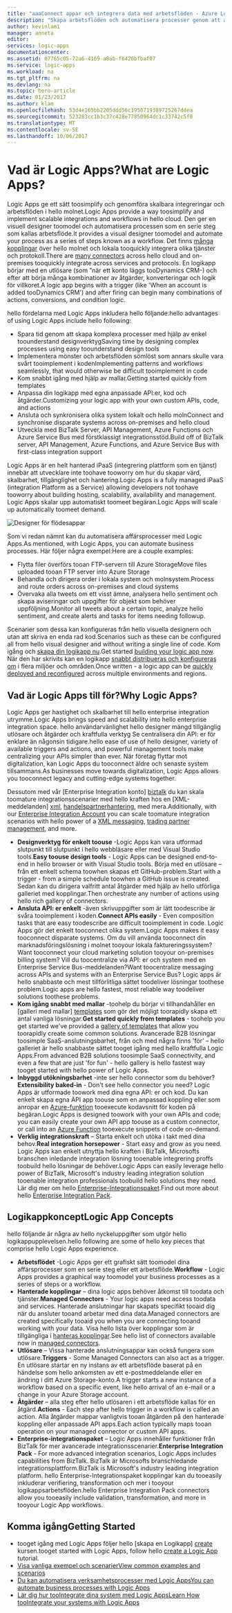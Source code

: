 ```yaml
---
title: "aaaConnect appar och integrera data med arbetsflöden - Azure Logic Apps | Microsoft Docs"
description: "Skapa arbetsflöden och automatisera processer genom att ansluta appar och integrera data med Azure Logic Apps."
author: kevinlam1
manager: anneta
editor: 
services: logic-apps
documentationcenter: 
ms.assetid: 07765c05-72a6-4169-a8ab-f6420bfbaf07
ms.service: logic-apps
ms.workload: na
ms.tgt_pltfrm: na
ms.devlang: na
ms.topic: hero-article
ms.date: 01/23/2017
ms.author: klam
ms.openlocfilehash: 53d4e165bb2205ddd56c1950719389725267ddea
ms.sourcegitcommit: 523283cc1b3c37c428e77850964dc1c33742c5f0
ms.translationtype: MT
ms.contentlocale: sv-SE
ms.lasthandoff: 10/06/2017
---
```

# <a name="what-are-logic-apps"></a><span data-ttu-id="485fe-103">Vad är Logic Apps?</span><span class="sxs-lookup"><span data-stu-id="485fe-103">What are Logic Apps?</span></span>
<span data-ttu-id="485fe-104">Logic Apps ge ett sätt toosimplify och genomföra skalbara integreringar och arbetsflöden i hello molnet.</span><span class="sxs-lookup"><span data-stu-id="485fe-104">Logic Apps provide a way toosimplify and implement scalable integrations and workflows in hello cloud.</span></span> <span data-ttu-id="485fe-105">Den ger en visuell designer toomodel och automatisera processen som en serie steg som kallas arbetsflöde.</span><span class="sxs-lookup"><span data-stu-id="485fe-105">It provides a visual designer toomodel and automate your process as a series of steps known as a workflow.</span></span>  <span data-ttu-id="485fe-106">Det finns [många kopplingar](../connectors/apis-list.md) över hello molnet och lokala tooquickly integrera olika tjänster och protokoll.</span><span class="sxs-lookup"><span data-stu-id="485fe-106">There are [many connectors](../connectors/apis-list.md) across hello cloud and on-premises tooquickly integrate across services and protocols.</span></span>  <span data-ttu-id="485fe-107">En logikapp börjar med en utlösare (som ”när ett konto läggs tooDynamics CRM-) och efter att börja många kombinationer av åtgärder, konverteringar och logik för villkoret.</span><span class="sxs-lookup"><span data-stu-id="485fe-107">A logic app begins with a trigger (like 'When an account is added tooDynamics CRM') and after firing can begin many combinations of actions, conversions, and condition logic.</span></span>

<span data-ttu-id="485fe-108">hello fördelarna med Logic Apps inkludera hello följande:</span><span class="sxs-lookup"><span data-stu-id="485fe-108">hello advantages of using Logic Apps include hello following:</span></span>  

* <span data-ttu-id="485fe-109">Spara tid genom att skapa komplexa processer med hjälp av enkel toounderstand designverktyg</span><span class="sxs-lookup"><span data-stu-id="485fe-109">Saving time by designing complex processes using easy toounderstand design tools</span></span>
* <span data-ttu-id="485fe-110">Implementera mönster och arbetsflöden sömlöst som annars skulle vara svårt tooimplement i koden</span><span class="sxs-lookup"><span data-stu-id="485fe-110">Implementing patterns and workflows seamlessly, that would otherwise be difficult tooimplement in code</span></span>
* <span data-ttu-id="485fe-111">Kom snabbt igång med hjälp av mallar.</span><span class="sxs-lookup"><span data-stu-id="485fe-111">Getting started quickly from templates</span></span>
* <span data-ttu-id="485fe-112">Anpassa din logikapp med egna anpassade API:er, kod och åtgärder.</span><span class="sxs-lookup"><span data-stu-id="485fe-112">Customizing your logic app with your own custom APIs, code, and actions</span></span>
* <span data-ttu-id="485fe-113">Ansluta och synkronisera olika system lokalt och hello moln</span><span class="sxs-lookup"><span data-stu-id="485fe-113">Connect and synchronise disparate systems across on-premises and hello cloud</span></span>
* <span data-ttu-id="485fe-114">Utveckla med BizTalk Server, API Management, Azure Functions och Azure Service Bus med förstklassigt integrationsstöd.</span><span class="sxs-lookup"><span data-stu-id="485fe-114">Build off of BizTalk server, API Management, Azure Functions, and Azure Service Bus with first-class integration support</span></span>

<span data-ttu-id="485fe-115">Logic Apps är en helt hanterad iPaaS (integrering plattform som en tjänst) innebär att utvecklare inte toohave tooworry om hur du skapar värd, skalbarhet, tillgänglighet och hantering.</span><span class="sxs-lookup"><span data-stu-id="485fe-115">Logic Apps is a fully managed iPaaS (integration Platform as a Service) allowing developers not toohave tooworry about building hosting, scalability, availability and management.</span></span>  <span data-ttu-id="485fe-116">Logic Apps skalar upp automatiskt toomeet begäran.</span><span class="sxs-lookup"><span data-stu-id="485fe-116">Logic Apps will scale up automatically toomeet demand.</span></span>

![Designer för flödesappar](media/logic-apps-what-are-logic-apps/LogicAppCapture2.png)

<span data-ttu-id="485fe-118">Som vi redan nämnt kan du automatisera affärsprocesser med Logic Apps.</span><span class="sxs-lookup"><span data-stu-id="485fe-118">As mentioned, with Logic Apps, you can automate business processes.</span></span> <span data-ttu-id="485fe-119">Här följer några exempel:</span><span class="sxs-lookup"><span data-stu-id="485fe-119">Here are a couple examples:</span></span>  

* <span data-ttu-id="485fe-120">Flytta filer överförs tooan FTP-servern till Azure Storage</span><span class="sxs-lookup"><span data-stu-id="485fe-120">Move files uploaded tooan FTP server into Azure Storage</span></span>
* <span data-ttu-id="485fe-121">Behandla och dirigera order i lokala system och molnsystem.</span><span class="sxs-lookup"><span data-stu-id="485fe-121">Process and route orders across on-premises and cloud systems</span></span>
* <span data-ttu-id="485fe-122">Övervaka alla tweets om ett visst ämne, analysera hello sentiment och skapa aviseringar och uppgifter för objekt som behöver uppföljning.</span><span class="sxs-lookup"><span data-stu-id="485fe-122">Monitor all tweets about a certain topic, analyze hello sentiment, and create alerts and tasks for items needing followup.</span></span>

<span data-ttu-id="485fe-123">Scenarier som dessa kan konfigureras från hello visuella designern och utan att skriva en enda rad kod.</span><span class="sxs-lookup"><span data-stu-id="485fe-123">Scenarios such as these can be configured all from hello visual designer and without writing a single line of code.</span></span> <span data-ttu-id="485fe-124">Kom igång och [skapa din logikapp nu][create].</span><span class="sxs-lookup"><span data-stu-id="485fe-124">Get started [building your logic app now][create].</span></span>  <span data-ttu-id="485fe-125">När den har skrivits kan en logikapp [snabbt distribueras och konfigureras om](../logic-apps/logic-apps-create-deploy-template.md) i flera miljöer och områden.</span><span class="sxs-lookup"><span data-stu-id="485fe-125">Once written - a logic app can be [quickly deployed and reconfigured](../logic-apps/logic-apps-create-deploy-template.md) across multiple environments and regions.</span></span>

## <a name="why-logic-apps"></a><span data-ttu-id="485fe-126">Vad är Logic Apps till för?</span><span class="sxs-lookup"><span data-stu-id="485fe-126">Why Logic Apps?</span></span>
<span data-ttu-id="485fe-127">Logic Apps ger hastighet och skalbarhet till hello enterprise integration utrymme.</span><span class="sxs-lookup"><span data-stu-id="485fe-127">Logic Apps brings speed and scalability into hello enterprise integration space.</span></span>  <span data-ttu-id="485fe-128">hello användarvänlighet hello designer mängd tillgänglig utlösare och åtgärder och kraftfulla verktyg Se centralisera din API: er för enklare än någonsin tidigare.</span><span class="sxs-lookup"><span data-stu-id="485fe-128">hello ease of use of hello designer, variety of available triggers and actions, and powerful management tools make centralizing your APIs simpler than ever.</span></span>  <span data-ttu-id="485fe-129">När företag flyttar mot digitalization, kan Logic Apps du tooconnect äldre och senaste system tillsammans.</span><span class="sxs-lookup"><span data-stu-id="485fe-129">As businesses move towards digitalization, Logic Apps allows you tooconnect legacy and cutting-edge systems together.</span></span>

<span data-ttu-id="485fe-130">Dessutom med vår [Enterprise Integration konto] [ biztalk] du kan skala toomature integrationsscenarier med hello kraften hos en [XML-meddelanden] [ xml], [handelspartnerhantering][tpm], med mera.</span><span class="sxs-lookup"><span data-stu-id="485fe-130">Additionally, with our [Enterprise Integration Account][biztalk] you can scale toomature integration scenarios with hello power of a [XML messaging][xml], [trading partner management][tpm], and more.</span></span>

* <span data-ttu-id="485fe-131">**Designverktyg för enkelt toouse** -Logic Apps kan vara utformad slutpunkt till slutpunkt i hello webbläsare eller med Visual Studio tools.</span><span class="sxs-lookup"><span data-stu-id="485fe-131">**Easy toouse design tools** - Logic Apps can be designed end-to-end in hello browser or with Visual Studio tools.</span></span> <span data-ttu-id="485fe-132">Börja med en utlösare – från ett enkelt schema toowhen skapas ett GitHub-problem.</span><span class="sxs-lookup"><span data-stu-id="485fe-132">Start with a trigger - from a simple schedule toowhen a GitHub issue is created.</span></span> <span data-ttu-id="485fe-133">Sedan kan du dirigera valfritt antal åtgärder med hjälp av hello utförliga galleriet med kopplingar.</span><span class="sxs-lookup"><span data-stu-id="485fe-133">Then orchestrate any number of actions using hello rich gallery of connectors.</span></span>
* <span data-ttu-id="485fe-134">**Ansluta API: er enkelt** -även skrivuppgifter som är lätt toodescribe är svåra tooimplement i koden.</span><span class="sxs-lookup"><span data-stu-id="485fe-134">**Connect APIs easily** - Even composition tasks that are easy toodescribe are difficult tooimplement in code.</span></span> <span data-ttu-id="485fe-135">Logic Apps gör det enkelt tooconnect olika system.</span><span class="sxs-lookup"><span data-stu-id="485fe-135">Logic Apps makes it easy tooconnect disparate systems.</span></span> <span data-ttu-id="485fe-136">Om du vill använda tooconnect din marknadsföringslösning i molnet tooyour lokala faktureringssystem?</span><span class="sxs-lookup"><span data-stu-id="485fe-136">Want tooconnect your cloud marketing solution tooyour on-premises billing system?</span></span> <span data-ttu-id="485fe-137">Vill du toocentralize via API: er och system med en Enterprise Service Bus-meddelanden?</span><span class="sxs-lookup"><span data-stu-id="485fe-137">Want toocentralize messaging across APIs and systems with an Enterprise Service Bus?</span></span> <span data-ttu-id="485fe-138">Logic apps är hello snabbaste och mest tillförlitliga sättet toodeliver lösningar toothese problem.</span><span class="sxs-lookup"><span data-stu-id="485fe-138">Logic apps are hello fastest, most reliable way toodeliver solutions toothese problems.</span></span>
* <span data-ttu-id="485fe-139">**Kom igång snabbt med mallar** -toohelp du börjar vi tillhandahåller en [galleri med mallar] [ templates] som gör det möjligt toorapidly skapa ett antal vanliga lösningar.</span><span class="sxs-lookup"><span data-stu-id="485fe-139">**Get started quickly from templates** - toohelp you get started we've provided a [gallery of templates][templates] that allow you toorapidly create some common solutions.</span></span> <span data-ttu-id="485fe-140">Avancerade B2B lösningar toosimple SaaS-anslutningsbarhet, från och med några finns 'för' – hello galleriet är hello snabbaste sättet tooget igång med hello kraftfulla Logic Apps.</span><span class="sxs-lookup"><span data-stu-id="485fe-140">From advanced B2B solutions toosimple SaaS connectivity, and even a few that are just 'for fun' - hello gallery is hello fastest way tooget started with hello power of Logic Apps.</span></span>
* <span data-ttu-id="485fe-141">**Inbyggd utökningsbarhet** -inte ser hello connector som du behöver?</span><span class="sxs-lookup"><span data-stu-id="485fe-141">**Extensibility baked-in** - Don't see hello connector you need?</span></span> <span data-ttu-id="485fe-142">Logic Apps är utformade toowork med dina egna API: er och kod. Du kan enkelt skapa egna API app toouse som en anpassad koppling eller som anropar en [Azure-funktion](https://functions.azure.com) tooexecute kodavsnitt för koden på begäran.</span><span class="sxs-lookup"><span data-stu-id="485fe-142">Logic Apps is designed toowork with your own APIs and code; you can easily create your own API app toouse as a custom connector, or call into an [Azure Function](https://functions.azure.com) tooexecute snippets of code on-demand.</span></span> 
* <span data-ttu-id="485fe-143">**Verklig integrationskraft** – Starta enkelt och utöka i takt med dina behov.</span><span class="sxs-lookup"><span data-stu-id="485fe-143">**Real integration horsepower** - Start easy and grow as you need.</span></span> <span data-ttu-id="485fe-144">Logic Apps kan enkelt utnyttja hello kraften i BizTalk, Microsofts branschen inledande integration lösning tooenable integrering proffs toobuild hello lösningar de behöver.</span><span class="sxs-lookup"><span data-stu-id="485fe-144">Logic Apps can easily leverage hello power of BizTalk, Microsoft's industry leading integration solution tooenable integration professionals toobuild hello solutions they need.</span></span> <span data-ttu-id="485fe-145">Lär dig mer om hello [Enterprise-Integrationspaket](../logic-apps/logic-apps-enterprise-integration-overview.md).</span><span class="sxs-lookup"><span data-stu-id="485fe-145">Find out more about hello [Enterprise Integration Pack](../logic-apps/logic-apps-enterprise-integration-overview.md).</span></span>

## <a name="logic-app-concepts"></a><span data-ttu-id="485fe-146">Logikappkoncept</span><span class="sxs-lookup"><span data-stu-id="485fe-146">Logic App Concepts</span></span>
<span data-ttu-id="485fe-147">hello följande är några av hello nyckeluppgifter som utgör hello logikappupplevelsen.</span><span class="sxs-lookup"><span data-stu-id="485fe-147">hello following are some of hello key pieces that comprise hello Logic Apps experience.</span></span> 

* <span data-ttu-id="485fe-148">**Arbetsflödet** -Logic Apps ger ett grafiskt sätt toomodel dina affärsprocesser som en serie steg eller ett arbetsflöde.</span><span class="sxs-lookup"><span data-stu-id="485fe-148">**Workflow** - Logic Apps provides a graphical way toomodel your business processes as a series of steps or a workflow.</span></span>
* <span data-ttu-id="485fe-149">**Hanterade kopplingar** – dina logic apps behöver åtkomst till toodata och tjänster.</span><span class="sxs-lookup"><span data-stu-id="485fe-149">**Managed Connectors** - Your logic apps need access toodata and services.</span></span> <span data-ttu-id="485fe-150">Hanterade anslutningar har skapats specifikt tooaid dig när du ansluter tooand arbetar med dina data.</span><span class="sxs-lookup"><span data-stu-id="485fe-150">Managed connectors are created specifically tooaid you when you are connecting tooand working with your data.</span></span> <span data-ttu-id="485fe-151">Visa hello lista över kopplingar som är tillgängliga i [hanteras kopplingar][managedapis].</span><span class="sxs-lookup"><span data-stu-id="485fe-151">See hello list of connectors available now in [managed connectors][managedapis].</span></span>
* <span data-ttu-id="485fe-152">**Utlösare** – Vissa hanterade anslutningsappar kan också fungera som utlösare.</span><span class="sxs-lookup"><span data-stu-id="485fe-152">**Triggers** - Some Managed Connectors can also act as a trigger.</span></span> <span data-ttu-id="485fe-153">En utlösare startar en ny instans av ett arbetsflöde baserat på en händelse som hello ankomsten av ett e-postmeddelande eller en ändring i ditt Azure Storage-konto.</span><span class="sxs-lookup"><span data-stu-id="485fe-153">A trigger starts a new instance of a workflow based on a specific event, like hello arrival of an e-mail or a change in your Azure Storage account.</span></span>
* <span data-ttu-id="485fe-154">**Åtgärder** – alla steg efter hello utlösaren i ett arbetsflöde kallas för en åtgärd.</span><span class="sxs-lookup"><span data-stu-id="485fe-154">**Actions** - Each step after hello trigger in a workflow is called an action.</span></span> <span data-ttu-id="485fe-155">Alla åtgärder mappar vanligtvis tooan åtgärden på den hanterade koppling eller anpassade API apps.</span><span class="sxs-lookup"><span data-stu-id="485fe-155">Each action typically maps tooan operation on your managed connector or custom API apps.</span></span>
* <span data-ttu-id="485fe-156">**Enterprise-integrationspaket** – Logic Apps innehåller funktioner från BizTalk för mer avancerade integrationsscenarier.</span><span class="sxs-lookup"><span data-stu-id="485fe-156">**Enterprise Integration Pack** - For more advanced integration scenarios, Logic Apps includes capabilities from BizTalk.</span></span> <span data-ttu-id="485fe-157">BizTalk är Microsofts branschledande integrationsplattform.</span><span class="sxs-lookup"><span data-stu-id="485fe-157">BizTalk is Microsoft's industry leading integration platform.</span></span> <span data-ttu-id="485fe-158">hello Enterprise-Integrationspaket kopplingar kan du tooeasily inkluderar verifiering, transformation och mer i tooyour logikappsarbetsflöden.</span><span class="sxs-lookup"><span data-stu-id="485fe-158">hello Enterprise Integration Pack connectors allow you tooeasily include validation, transformation, and more in tooyour Logic App workflows.</span></span>

## <a name="getting-started"></a><span data-ttu-id="485fe-159">Komma igång</span><span class="sxs-lookup"><span data-stu-id="485fe-159">Getting Started</span></span>
* <span data-ttu-id="485fe-160">tooget igång med Logic Apps följer hello [skapa en Logikapp] [ create] kursen.</span><span class="sxs-lookup"><span data-stu-id="485fe-160">tooget started with Logic Apps, follow hello [create a Logic App][create] tutorial.</span></span>  
* [<span data-ttu-id="485fe-161">Visa vanliga exempel och scenarier</span><span class="sxs-lookup"><span data-stu-id="485fe-161">View common examples and scenarios</span></span>](../logic-apps/logic-apps-examples-and-scenarios.md)
* [<span data-ttu-id="485fe-162">Du kan automatisera verksamhetsprocesser med Logic Apps</span><span class="sxs-lookup"><span data-stu-id="485fe-162">You can automate business processes with Logic Apps</span></span>](http://channel9.msdn.com/Events/Build/2016/T694) 
* [<span data-ttu-id="485fe-163">Lär dig hur tooIntegrate dina system med Logic Apps</span><span class="sxs-lookup"><span data-stu-id="485fe-163">Learn How tooIntegrate your systems with Logic Apps</span></span>](http://channel9.msdn.com/Events/Build/2016/P462)

[biztalk]: logic-apps-enterprise-integration-accounts.md
[appservice]: ../app-service/app-service-value-prop-what-is.md
[create]: logic-apps-create-a-logic-app.md
[managedapis]: ../connectors/apis-list.md
[tpm]: logic-apps-enterprise-integration-accounts.md
[xml]: logic-apps-enterprise-integration-b2b.md
[templates]: logic-apps-use-logic-app-templates.md
